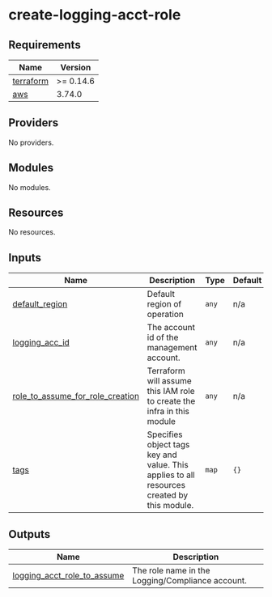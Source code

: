 # create-logging-acct-role

<!-- BEGINNING OF PRE-COMMIT-TERRAFORM DOCS HOOK -->
## Requirements

| Name | Version |
|------|---------|
| <a name="requirement_terraform"></a> [terraform](#requirement\_terraform) | >= 0.14.6 |
| <a name="requirement_aws"></a> [aws](#requirement\_aws) | 3.74.0 |

## Providers

No providers.

## Modules

No modules.

## Resources

No resources.

## Inputs

| Name | Description | Type | Default | Required |
|------|-------------|------|---------|:--------:|
| <a name="input_default_region"></a> [default\_region](#input\_default\_region) | Default region of operation | `any` | n/a | yes |
| <a name="input_logging_acc_id"></a> [logging\_acc\_id](#input\_logging\_acc\_id) | The account id of the management account. | `any` | n/a | yes |
| <a name="input_role_to_assume_for_role_creation"></a> [role\_to\_assume\_for\_role\_creation](#input\_role\_to\_assume\_for\_role\_creation) | Terraform will assume this IAM role to create the infra in this module | `any` | n/a | yes |
| <a name="input_tags"></a> [tags](#input\_tags) | Specifies object tags key and value. This applies to all resources created by this module. | `map` | `{}` | no |

## Outputs

| Name | Description |
|------|-------------|
| <a name="output_logging_acct_role_to_assume"></a> [logging\_acct\_role\_to\_assume](#output\_logging\_acct\_role\_to\_assume) | The role name in the Logging/Compliance account. |
<!-- END OF PRE-COMMIT-TERRAFORM DOCS HOOK -->
